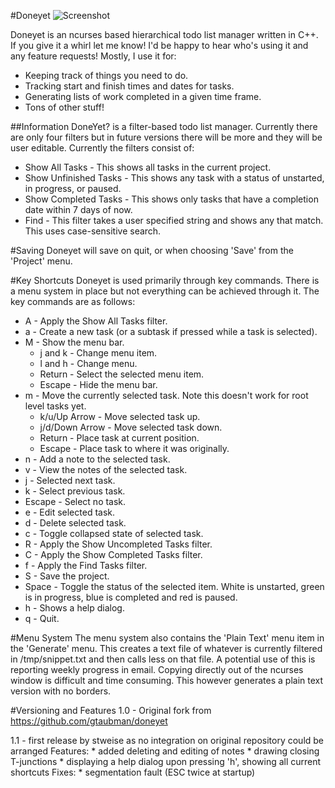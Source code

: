 #Doneyet
![Screenshot](http://www.gabetaubman.com/external_images/doneyet1.png)

Doneyet is an ncurses based hierarchical todo list manager written in C++. If you give it a whirl let me know! I'd be happy to hear who's using it and any feature requests! Mostly, I use it for:

* Keeping track of things you need to do.
* Tracking start and finish times and dates for tasks.
* Generating lists of work completed in a given time frame.
* Tons of other stuff!

##Information
DoneYet? is a filter-based todo list manager. Currently there are only four filters but in future versions there will be more and they will be user editable. Currently the filters consist of:

* Show All Tasks - This shows all tasks in the current project.
* Show Unfinished Tasks - This shows any task with a status of unstarted, in progress, or paused.
* Show Completed Tasks - This shows only tasks that have a completion date within 7 days of now.
* Find - This filter takes a user specified string and shows any that match. This uses case-sensitive search.

#Saving
Doneyet will save on quit, or when choosing 'Save' from the 'Project' menu.

#Key Shortcuts
Doneyet is used primarily through key commands. There is a menu system in place but not everything can be achieved through it. The key commands are as follows:

* A - Apply the Show All Tasks filter.
* a - Create a new task (or a subtask if pressed while a task is selected).
* M - Show the menu bar.
  * j and k - Change menu item.
  * l and h - Change menu.
  * Return - Select the selected menu item.
  * Escape - Hide the menu bar.
* m - Move the currently selected task. Note this doesn't work for root level tasks yet.
  * k/u/Up Arrow - Move selected task up.
  * j/d/Down Arrow - Move selected task down.
  * Return - Place task at current position.
  * Escape - Place task to where it was originally.
* n - Add a note to the selected task.
* v - View the notes of the selected task.
* j - Selected next task.
* k - Select previous task.
* Escape - Select no task.
* e - Edit selected task.
* d - Delete selected task.
* c - Toggle collapsed state of selected task.
* R - Apply the Show Uncompleted Tasks filter.
* C - Apply the Show Completed Tasks filter.
* f - Apply the Find Tasks filter.
* S - Save the project.
* Space - Toggle the status of the selected item. White is unstarted, green is in progress, blue is completed and red is paused.
* h - Shows a help dialog.
* q - Quit.

#Menu System
The menu system also contains the 'Plain Text' menu item in the 'Generate' menu. This creates a text file of whatever is currently filtered in /tmp/snippet.txt and then calls less on that file. A potential use of this is reporting weekly progress in email. Copying directly out of the ncurses window is difficult and time consuming. This however generates a plain text version with no borders.

#Versioning and Features
1.0 - Original fork from https://github.com/gtaubman/doneyet

1.1 - first release by stweise as no integration on original repository could be arranged
Features:	* added deleting and editing of notes
			* drawing closing T-junctions
			* displaying a help dialog upon pressing 'h', showing all current shortcuts
Fixes:		* segmentation fault (ESC twice at startup)
